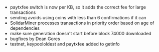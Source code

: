 * paytxfee switch is now per KB, so it adds the correct fee for large transactions
* sending avoids using coins with less than 6 confirmations if it can
* SolidarMiner processes transactions in priority order based on age of dependencies
* make sure generation doesn't start before block 74000 downloaded
* bugfixes by Dean Gores
* testnet, keypoololdest and paytxfee added to getinfo
